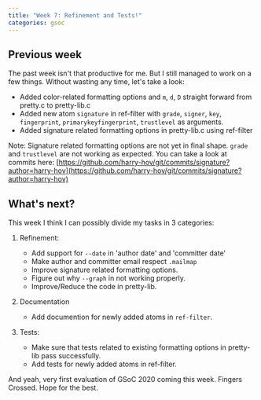 ```yaml
---
title: "Week 7: Refinement and Tests!"
categories: gsoc
---
```


## Previous week

The past week isn't that productive for me. But I still managed to work on a few things. Without wasting any time, let's take a look:

- Added color-related formatting options and `m`, `d`, `D` straight forward from pretty.c to pretty-lib.c
- Added new atom `signature` in ref-filter with `grade`, `signer`, `key`, `fingerprint`, `primarykeyfingerprint`, `trustlevel` as arguments.
- Added signature related formatting options in pretty-lib.c using ref-filter 

Note: Signature related formatting options are not yet in final shape. `grade` and `trustlevel` are not working as expected. You can take a look at commits here: [https://github.com/harry-hov/git/commits/signature?author=harry-hov](https://github.com/harry-hov/git/commits/signature?author=harry-hov)

## What's next?

This week I think I can possibly divide my tasks in 3 categories:

1. Refinement: 
    - Add support for `--date` in 'author date' and 'committer date'
    - Make author and committer email respect `.mailmap`
    - Improve signature related formatting options.
    - Figure out why `--graph` in not working properly.
    - Improve/Reduce the code in pretty-lib.
  
2. Documentation
    - Add documention for newly added atoms in `ref-filter`.
  
3. Tests:
    - Make sure that tests related to existing formatting options in pretty-lib pass successfully.
    - Add tests for newly added atoms in ref-filter.

And yeah, very first evaluation of GSoC 2020 coming this week. Fingers Crossed. Hope for the best.
